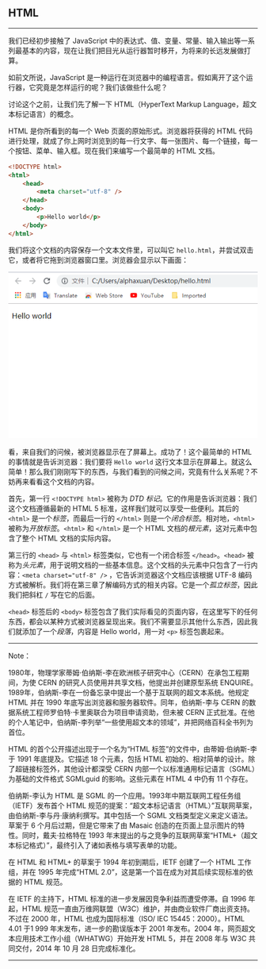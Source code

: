## HTML

---

我们已经初步接触了 JavaScript 中的表达式、值、变量、常量、输入输出等一系列最基本的内容，现在让我们把目光从运行器暂时移开，为将来的长远发展做打算。

如前文所说，JavaScript 是一种运行在浏览器中的编程语言。假如离开了这个运行器，它究竟是怎样运行的呢？我们该做些什么呢？

讨论这个之前，让我们先了解一下 HTML（HyperText Markup Language，超文本标记语言）的概念。

HTML 是你所看到的每一个 Web 页面的原始形式。浏览器将获得的 HTML 代码进行处理，就成了你上网时浏览到的每一行文字、每一张图片、每一个链接，每一个按钮、菜单、输入框。现在我们来编写一个最简单的 HTML 文档。

```html
<!DOCTYPE html>
<html>
    <head>
        <meta charset="utf-8" />
    </head>
    <body>
        <p>Hello world</p>
    </body>
</html>
```

我们将这个文档的内容保存一个文本文件里，可以叫它 `hello.html`，并尝试双击它，或者将它拖到浏览器窗口里。浏览器会显示以下画面：

![1557228016731](assets/1557228016731.png)

看，来自我们的问候，被浏览器显示在了屏幕上。成功了！这个最简单的 HTML 的事情就是告诉浏览器：我们要将 `Hello world` 这行文本显示在屏幕上。就这么简单！那么我们刚刚写下的东西，与我们看到的问候之间，究竟有什么关系呢？不妨再来看看这个文档的内容。

首先，第一行 `<!DOCTYPE html>` 被称为 *DTD 标记*。它的作用是告诉浏览器：我们这个文档遵循最新的 HTML 5 标准，这样我们就可以享受一些便利。其后的 `<html>` 是一个*标签*，而最后一行的 `</html>` 则是一个*闭合标签*。相对地，`<html>` 被称为*开放标签*。`<html>` 和 `</html>` 是一个 HTML 文档的*根元素*，这对元素中包含了整个 HTML 文档的实际内容。

第三行的 `<head>` 与 `<html>` 标签类似，它也有一个闭合标签 `</head>`。`<head>` 被称为*头元素*，用于说明文档的一些基本信息。这个文档的头元素中只包含了一行内容：`<meta charset="utf-8" />` ，它告诉浏览器这个文档应该根据 UTF-8 编码方式被解析。我们将在第三章了解编码方式的相关内容。它是一个*孤立标签*，因此我们把斜杠 `/` 写在它的后面。

`<head>` 标签后的 `<body>` 标签包含了我们实际看见的页面内容，在这里写下的任何东西，都会以某种方式被浏览器呈现出来。我们不需要显示其他什么东西，因此我们就添加了一个*段落*，内容是 Hello world，用一对 `<p>` 标签包裹起来。



---

Note：

1980年，物理学家蒂姆·伯纳斯-李在欧洲核子研究中心（CERN）在承包工程期间，为使 CERN 的研究人员使用并共享文档，他提出并创建原型系统 ENQUIRE。1989年，伯纳斯-李在一份备忘录中提出一个基于互联网的超文本系统。他规定HTML 并在 1990 年底写出浏览器和服务器软件。同年，伯纳斯-李与 CERN 的数据系统工程师罗伯特·卡里奥联合为项目申请资助，但未被 CERN 正式批准。在他的个人笔记中，伯纳斯-李列举“一些使用超文本的领域”，并把网络百科全书列为首位。

HTML 的首个公开描述出现于一个名为“HTML 标签”的文件中，由蒂姆·伯纳斯-李于 1991 年底提及。它描述 18 个元素，包括 HTML 初始的、相对简单的设计。除了超链接标签外，其他设计都深受 CERN 内部一个以标准通用标记语言（SGML）为基础的文件格式 SGMLguid 的影响。这些元素在 HTML 4 中仍有 11 个存在。

伯纳斯-李认为 HTML 是 SGML 的一个应用。1993年中期互联网工程任务组（IETF）发布首个 HTML 规范的提案：“超文本标记语言（HTML）”互联网草案，由伯纳斯-李与丹·康纳利撰写。其中包括一个 SGML 文档类型定义来定义语法。草案于 6 个月后过期，但是它带来了由 Masaic 创造的在页面上显示图片的特性。同时，戴夫·拉格特在 1993 年末提出的与之竞争的互联网草案“HTML+（超文本标记格式）”，最终引入了诸如表格与填写表单的功能。

在 HTML 和 HTML+ 的草案于 1994 年初到期后，IETF 创建了一个 HTML 工作组，并在 1995 年完成“HTML 2.0”，这是第一个旨在成为对其后续实现标准的依据的 HTML 规范。

在 IETF 的主持下，HTML 标准的进一步发展因竞争利益而遭受停滞。自 1996 年起，HTML 规范一直由万维网联盟（W3C）维护，并由商业软件厂商出资支持。不过在 2000 年，HTML 也成为国际标准（ISO/ IEC 15445：2000）。HTML 4.01 于1 999 年末发布，进一步的勘误版本于 2001 年发布。2004 年，网页超文本应用技术工作小组（WHATWG）开始开发 HTML 5，并在 2008 年与 W3C 共同交付，2014 年 10 月 28 日完成标准化。

---

